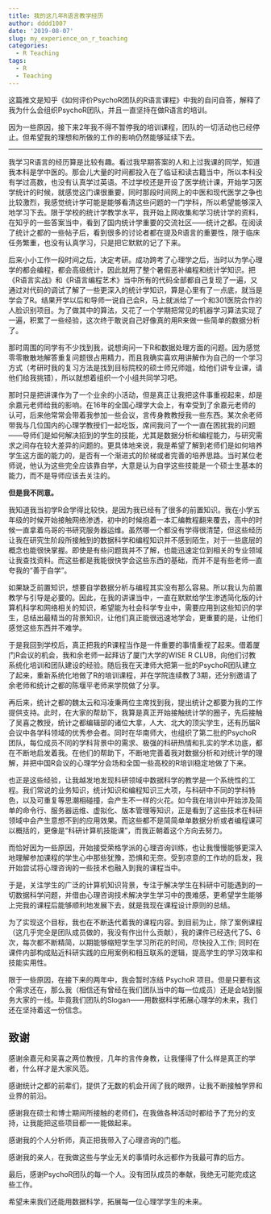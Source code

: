 ```yaml
---
title: 我的这几年R语言教学经历
author: dddd1007
date: '2019-08-07'
slug: my_experience_on_r_teaching
categories:
  - R Teaching
tags:
  - R
  - Teaching
---
```


这篇推文是知乎《如何评价PsychoR团队的R语言课程》中我的自问自答，解释了我为什么会组织PsychoR团队，并且一直坚持在做R语言的培训。

因为一些原因，接下来2年我不得不暂停我的培训课程，团队的一切活动也已经停止。但希望我的理想和所做的工作的影响仍然能够延续下去。

----

我学习R语言的经历算是比较有趣。看过我早期答案的人和上过我课的同学，知道我本科是学中医的。那会儿大量的时间都投入在了临证和读古籍当中，所以本科没有学过高数，也没有认真学过英语。不过学校还是开设了医学统计课，开始学习医学统计的时候，就感觉这门课很重要，同时那段时间网上的中医和现代医学之争也比较激烈，我感觉统计学可能是能够看清这些问题的一门学科，所以希望能够深入地学习下去。限于学校的统计学教学水平，我开始上网收集和学习统计学的资料，在知乎的一些答案当中，看到了国内统计学重要的交流社区——统计之都。在阅读了统计之都的一些帖子后，看到很多的讨论者都在提及R语言的重要性，限于临床任务繁重，也没有认真学习，只是把它默默的记了下来。

后来小小工作一段时间之后，决定考研。成功跨考了心理学之后，当时以为学心理学的都会编程，都会高级统计，因此就用了整个暑假恶补编程和统计学知识。把《R语言实战》和《R语言编程艺术》当中所有的代码全部都自己复现了一遍，又通过对代码的调试了解了一些更深入的统计学知识，算是心里有了一点底，就当是学会了R。结果开学以后和导师一说自己会R，马上就派给了一个和301医院合作的人脸识别项目。为了做其中的算法，又花了一个学期把常见的机器学习算法实现了一遍，积累了一些经验，这次终于敢说自己好像真的用R来做一些简单的数据分析了。

那时周围的同学有不少找到我，说想询问一下R和数据处理方面的问题。因为感觉零零散散地解答重复问题很占用精力，而且我确实喜欢用讲解作为自己的一个学习方式（考研时我的复习方法是找到目标院校的硕士师兄师姐，给他们讲专业课，请他们给我挑错），所以就想着组织一个小组共同学习吧。

那时只是把讲课作为了一个业余的小活动，但是真正让我把这件事重视起来，却是余嘉元老师给我的影响。在16年的全国心理学大会上，有幸受到了余嘉元老师的认可，后来他常常会带着我参加一些会议，言传身教教授我一些东西。某次余老师带我与几位国内的心理学教授们一起吃饭，席间我问了一个一直在困扰我的问题——导师们是如何解决招到的学生的技能，尤其是数据分析和编程能力，与研究需求之间存在较大差异的问题的。更具体地来说，我是希望了解到老师们是如何培养学生这方面的能力的，是否有一个渐进式的阶梯或者完善的培养思路。当时某位老师说，他认为这些完全应该靠自学，大意是认为自学这些技能是一个硕士生基本的能力，而不是导师应该去关注的。

**但是我不同意。**

我知道我当初学R会学得比较快，是因为我已经有了很多的前置知识。我在小学五年级的时候开始接触网络渗透，初中的时候抱着一本汇编教程翻来覆去，高中的时候一直拿着鸟哥的书研究服务器运维。虽然哪一个都没有学得很清楚，但这些经历让我在研究生阶段所接触到的数据科学和编程知识并不感到陌生，对于一些底层的概念也能很快掌握。即使是有些问题我并不了解，也能迅速定位到相关的专业领域让我查找资料。而这些都是我能很快学会这些东西的基础，而并不是有些老师一直夸我的“善于自学”。

如果缺乏前置知识，想要自学数据分析与编程其实没有那么容易。所以我认为前置教学与引导是必要的。因此，在我的讲课当中，一直在默默给学生渗透简化版的计算机科学和网络相关的知识，希望能为社会科学专业中，需要应用到这些知识的学生，总结出最精当的背景知识，让他们真正能很迅速地学会，更重要的是，让他们感觉这些东西并不难学。

于是我回到学校后，真正把我的R课程当作是一件重要的事情重视了起来。借着厦门R会议的机会，我和余老师一起拜访了厦门大学的WISE R CLUB，向他们讨教系统化培训和团队建设的经验。随后我在天津师大把第一批的PsychoR团队建立了起来，重新系统化地做了R的培训课程，并在学院连续教了3期，还分别邀请了余老师和统计之都的陈堰平老师来学院做了分享。

再后来，统计之都的魏太云和冯凌秉两位主席找到我，提出统计之都要为我的工作提供支持。此时，在大家的帮助下，我算是真正开始接触统计学的圈子，先后接触了吴喜之教授，统计之都编辑部的诸位大拿，人大、北大的顶尖学生，还有历届R会议中各学科领域的优秀参会者。同时在华南师大，也组织了第二批的PsychoR团队，每位成员不同的学科背景中的需求、极强的科研热情和扎实的学术功底，都在不断地启发着我。在他们的帮助下，不断地完善着我对数据分析和对统计学的理解，并把中国R会议的心理学分会场和全国一些高校的R培训稳定地做了下来。

也正是这些经验，让我越发地发现科研领域中数据科学的教学是一个系统性的工程。我们常说的业务知识，统计知识和编程知识三大项，与科研中不同的学科特色，以及可重复等思潮相碰撞，会产生不一样的火花。如今我在培训中开始涉及简单的命令行、服务器运维、虚拟化、版本管理等知识，正是看到了这些技术在科研领域中会产生意想不到的应用效果。而这些都不是简简单单数据分析或者编程课可以概括的，更像是“科研计算机技能课”，而我正朝着这个方向去努力。

而恰好因为一些原因，开始接受荣格学派的心理咨询训练，也让我慢慢能够更深入地理解参加课程的学生心中那些犹豫，恐惧和无奈。受到凉意的工作坊的启发，我开始尝试将心理咨询的一些技术也融入到我的课程当中。

于是，关注学生的广泛的计算机知识背景，专注于解决学生在科研中可能遇到的一切数据科学问题，并借由心理咨询技术解决学生学习中的畏难感，更希望学生能够上完我的课程后能够顺利地发展下去，就是我现在课程设计原则的总结。

为了实现这个目标，我也在不断迭代着我的课程内容。到目前为止，除了案例课程（这几乎完全是团队成员做的，我没有作出什么贡献），我的课件已经迭代了5、6次，每次都不断精简，以期能够缩短学生学习所花的时间，尽快投入工作; 同时在课件内部构成贴近科研实践的应用案例和相互联系的逻辑，提高学生的学习效率和技能实用性。

限于一些原因，在接下来的两年中，我会暂时冻结 PsychoR 项目。但是只要有这个需求还在，那么我（相信还有曾经在我们团队当中的每一位成员）还是会站到服务大家的一线。毕竟我们团队的Slogan——用数据科学拓展心理学的未来，我们还在坚持着这一份信念。

## 致谢

感谢余嘉元和吴喜之两位教授，几年的言传身教，让我懂得了什么样是真正的学者，什么样才是大家风范。

感谢统计之都的前辈们，提供了无数的机会开阔了我的眼界，让我不断接触学界和业界的前沿。

感谢我在硕士和博士期间所接触的老师们，在我做各种活动时都给予了充分的支持，让我能把这些项目都一一能做起来。

感谢我的个人分析师，真正把我带入了心理咨询的门槛。

感谢我的亲人，在我做这些与学业无关的事情时永远都作为我最可靠的后方。

最后，感谢PsychoR团队的每一个人。没有团队成员的奉献，我绝无可能完成这些工作。

希望未来我们还能用数据科学，拓展每一位心理学学生的未来。
